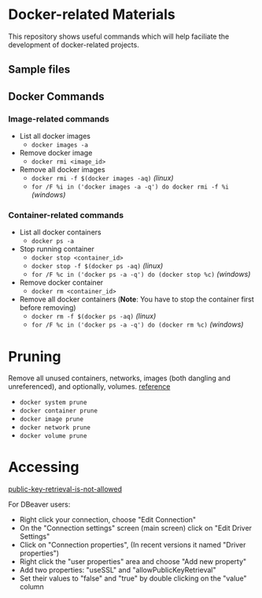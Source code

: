 # Docker-related Materials

This repository shows useful commands which will help faciliate the development of docker-related projects.

<!-- https://stackoverflow.com/questions/55931321/docker-mysql-connection-dbeaver -->

## Sample files


## Docker Commands

### Image-related commands
- List all docker images
    - `docker images -a`
- Remove docker image
    - `docker rmi <image_id>`
- Remove all docker images
    - `docker rmi -f $(docker images -aq)` *(linux)*
    - `for /F %i in ('docker images -a -q') do docker rmi -f %i` *(windows)*

### Container-related commands
- List all docker containers
    - `docker ps -a`
- Stop running container
    - `docker stop <container_id>`
    - `docker stop -f $(docker ps -aq)` *(linux)*
    - `for /F %c in ('docker ps -a -q') do (docker stop %c)` *(windows)*
- Remove docker container
    - `docker rm <container_id>`
- Remove all docker containers (**Note**: You have to stop the container first before removing)
    - `docker rm -f $(docker ps -aq)` *(linux)*
    - `for /F %c in ('docker ps -a -q') do (docker rm %c)` *(windows)*



# Pruning
Remove all unused containers, networks, images (both dangling and unreferenced), and optionally, volumes. [reference](https://docs.docker.com/engine/reference/commandline/system_prune/)

- `docker system prune`
- `docker container prune`
- `docker image prune`
- `docker network prune`
- `docker volume prune`

# Accessing
[public-key-retrieval-is-not-allowed](https://stackoverflow.com/questions/50379839/connection-java-mysql-public-key-retrieval-is-not-allowed)

For DBeaver users:
- Right click your connection, choose "Edit Connection"
- On the "Connection settings" screen (main screen) click on "Edit Driver Settings"
- Click on "Connection properties", (In recent versions it named "Driver properties")
- Right click the "user properties" area and choose "Add new property"
- Add two properties: "useSSL" and "allowPublicKeyRetrieval"
- Set their values to "false" and "true" by double clicking on the "value" column